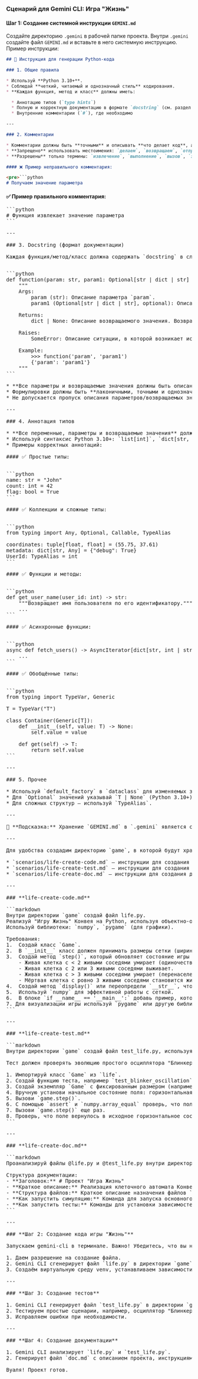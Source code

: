 ### **Сценарий для Gemini CLI: Игра "Жизнь"**

#### **Шаг 1: Создание системной инструкции `GEMINI.md`**

Создайте директорию `.gemini` в рабочей папке проекта. Внутри `.gemini` создайте файл `GEMINI.md` и вставьте в него системную инструкцию. Пример инструкции:

````markdown
## 📘 Инструкция для генерации Python-кода

### 1. Общие правила

* Используй **Python 3.10+**.
* Соблюдай **четкий, читаемый и однозначный стиль** кодирования.
* **Каждая функция, метод и класс** должны иметь:

  * Аннотацию типов (`type hints`)
  * Полную и корректную документацию в формате `docstring` (см. раздел 3)
  * Внутренние комментарии (`#`), где необходимо

---

### 2. Комментарии

* Комментарии должны быть **точными** и описывать **что делает код**, а не «что мы делаем».
* **Запрещено** использовать местоимения: `делаем`, `возвращаем`, `отправляем`, `переходим` и т.п.
* **Разрешены** только термины: `извлечение`, `выполнение`, `вызов`, `замена`, `проверка`, `отправка`, `Функция выполняет`, `Функция изменяет значение` и т.д.

#### ❌ Пример неправильного комментария:

<pre>```python
# Получаем значение параметра
````

#### ✅ Пример правильного комментария:

<pre>```python
# Функция извлекает значение параметра
```

---

### 3. Docstring (формат документации)

Каждая функция/метод/класс должна содержать `docstring` в следующем формате:

<pre>```python
def function(param: str, param1: Optional[str | dict | str] = None) -> dict | None:
    """
    Args:
        param (str): Описание параметра `param`.
        param1 (Optional[str | dict | str], optional): Описание параметра `param1`. По умолчанию `None`.

    Returns:
        dict | None: Описание возвращаемого значения. Возвращает словарь или `None`.

    Raises:
        SomeError: Описание ситуации, в которой возникает исключение `SomeError`.

    Example:
        >>> function('param', 'param1')
        {'param': 'param1'}
    """
```

* **Все параметры и возвращаемые значения должны быть описаны.**
* Формулировки должны быть **лаконичными, точными и однозначными**.
* Не допускается пропуск описания параметров/возвращаемых значений/исключений.

---

### 4. Аннотация типов

* **Все переменные, параметры и возвращаемые значения** должны быть аннотированы.
* Используй синтаксис Python 3.10+: `list[int]`, `dict[str, Any]`, `str | None` и т.д.
* Примеры корректных аннотаций:

#### ✅ Простые типы:

<pre>```python
name: str = "John"
count: int = 42
flag: bool = True
```

#### ✅ Коллекции и сложные типы:

<pre>```python
from typing import Any, Optional, Callable, TypeAlias

coordinates: tuple[float, float] = (55.75, 37.61)
metadata: dict[str, Any] = {"debug": True}
UserId: TypeAlias = int
```

#### ✅ Функции и методы:

<pre>```python
def get_user_name(user_id: int) -> str:
    """Возвращает имя пользователя по его идентификатору."""
    ...
```

#### ✅ Асинхронные функции:

<pre>```python
async def fetch_users() -> AsyncIterator[dict[str, int | str]]:
    ...
```

#### ✅ Обобщённые типы:

<pre>```python
from typing import TypeVar, Generic

T = TypeVar("T")

class Container(Generic[T]):
    def __init__(self, value: T) -> None:
        self.value = value

    def get(self) -> T:
        return self.value
```

---

### 5. Прочее

* Используй `default_factory` в `dataclass` для изменяемых значений (`list`, `dict`).
* Для `Optional` значений указывай `T | None` (Python 3.10+) или `Optional[T]`.
* Для сложных структур — используй `TypeAlias`.

---

📌 **Подсказка:** Хранение `GEMINI.md` в `.gemini` является стандартной практикой для gemini-cli. При генерации кода всегда включай аннотацию типов, `docstring` и избегай субъективных формулировок в комментариях. Цель — максимально точная, воспроизводимая и формализованная структура кода.

---

Для удобства создадим директорию `game`, в которой будут храниться файлы проекта, и директорию `scenarios`, где будут храниться сценарии для Gemini CLI:

* `scenarios/life-create-code.md` — инструкции для создания кода игры "Жизнь"
* `scenarios/life-create-test.md` — инструкции для создания тестов
* `scenarios/life-create-doc.md` — инструкции для создания документации

---

### **life-create-code.md**

```markdown
Внутри директории `game` создай файл life.py. 
Реализуй "Игру Жизнь" Конвея на Python, используя объектно-ориентированный подход.
Используй библиотеки: `numpy`, `pygame` (для графики).

Требования:
1.  Создай класс `Game`.
2.  В `__init__` класс должен принимать размеры сетки (ширину, высоту) и создавать случайное начальное поле.
3.  Создай метод `step()`, который обновляет состояние игры на один шаг:
    - Живая клетка с < 2 живыми соседями умирает (одиночество).
    - Живая клетка с 2 или 3 живыми соседями выживает.
    - Живая клетка с > 3 живыми соседями умирает (перенаселение).
    - Мёртвая клетка с ровно 3 живыми соседями становится живой (рождение).
4.  Создай метод `display()` или переопредели `__str__`, чтобы выводить поле в консоль ('■' для живой клетки, ' ' для мертвой).
5.  Используй `numpy` для эффективной работы с сеткой.
6.  В блоке `if __name__ == '__main__':` добавь пример, который создает игру и запускает симуляцию с небольшой задержкой между шагами.
7. Для визуализации игры используй `pygame` или другую библиотеку для графики.
```

---

### **life-create-test.md**

```markdown
Внутри директории `game` создай файл test_life.py, используя контекст из файла @life.py. Используй фреймворк pytest.

Тест должен проверять эволюцию простого осциллятора "Блинкер":

1. Импортируй класс `Game` из `life`.
2. Создай функцию теста, например `test_blinker_oscillation`.
3. Создай экземпляр `Game` с фиксированным размером (например, 5x5).
4. Вручную установи начальное состояние поля: горизонтальная линия из трех живых клеток в центре.
5. Вызови `game.step()`.
6. С помощью `assert` и `numpy.array_equal` проверь, что поле изменилось на вертикальную линию из трех клеток.
7. Вызови `game.step()` еще раз.
8. Проверь, что поле вернулось в исходное горизонтальное состояние.
```

---

### **life-create-doc.md**

```markdown
Проанализируй файлы @life.py и @test_life.py внутри директории `game` и на их основе создай файл документации doc.md.

Структура документации:
- **Заголовок:** # Проект "Игра Жизнь"
- **Краткое описание:** Реализация клеточного автомата Конвея.
- **Структура файлов:** Краткое описание назначения файлов `life.py` и `test_life.py`.
- **Как запустить симуляцию:** Команда для запуска основного файла (`python life.py`).
- **Как запустить тесты:** Команды для установки зависимостей (`pip install pytest numpy`) и запуска тестов (`pytest`).
```

---

### **Шаг 2: Создание кода игры "Жизнь"**

Запускаем gemini-cli в терминале. Важно! Убедитесь, что вы находитесь в директории, где есть `.gemini/GEMINI.md`.

1. Даем разрешение на создание файла.
2. Gemini CLI сгенерирует файл `life.py` в директории `game`.
3. Создаём виртуальную среду venv, устанавливаем зависимости и запускаем игру.

---

### **Шаг 3: Создание тестов**

1. Gemini CLI генерирует файл `test_life.py` в директории `game`.
2. Тестируем простые сценарии, например, осциллятор "Блинкер".
3. Исправляем ошибки при необходимости.

---

### **Шаг 4: Создание документации**

1. Gemini CLI анализирует `life.py` и `test_life.py`.
2. Генерирует файл `doc.md` с описанием проекта, инструкциями по запуску игры и тестов.

Вуаля! Проект готов.

